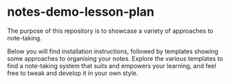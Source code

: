 # notes-demo-lesson-plan
The purpose of this repository is to showcase a variety of approaches to note-taking.

Below you will find installation instructions, followed by templates showing some approaches to organising your notes. Explore the various templates to find a note-taking system that suits and empowers your learning, and feel free to tweak and develop it in your own style.
